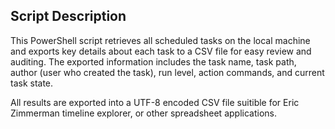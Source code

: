 ## Script Description

This PowerShell script retrieves all scheduled tasks on the local machine and exports key details about each task to a CSV file for easy review and auditing. The exported information includes the task name, task path, author (user who created the task), run level, action commands, and current task state.

All results are exported into a UTF-8 encoded CSV file suitible for Eric Zimmerman timeline explorer, or other spreadsheet applications.


